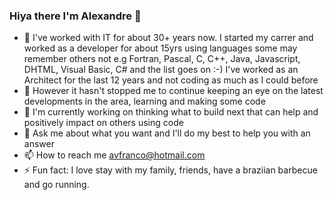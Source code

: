### Hiya there I'm Alexandre 👋

- 🔭 I've worked with IT for about 30+ years now. I started my carrer and worked as a developer for about 15yrs using languages some may remember others not e.g Fortran, Pascal, C, C++, Java, Javascript, DHTML, Visual Basic, C# and the list goes on :-) I've worked as an Architect for the last 12 years and not coding as much as I could before
- 🌱 However it hasn't stopped me to continue keeping an eye on the latest developments in the area, learning and making some code
- 🔭 I'm currently working on thinking what to build next that can help and positively impact on others using code
- 💬 Ask me about what you want and I'll do my best to help you with an answer
- 📫 How to reach me avfranco@hotmail.com
- ⚡ Fun fact: I love stay with my family, friends, have a braziian barbecue and go running.

<!--
**avfranco-br/avfranco-br** is a ✨ _special_ ✨ repository because its `README.md` (this file) appears on your GitHub profile.

Here are some ideas to get you started:

- 🔭 I’m currently working on ...
- 🌱 I’m currently learning ...
- 👯 I’m looking to collaborate on ...
- 🤔 I’m looking for help with ...
- 💬 Ask me about ...
- 📫 How to reach me: ...
- 😄 Pronouns: ...
- ⚡ Fun fact: ...
-->
